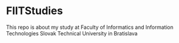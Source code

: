 # FIITStudies
This repo is about my study at Faculty of Informatics and Information Technologies Slovak Technical University in Bratislava
